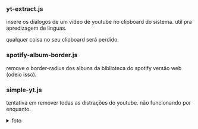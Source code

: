 
### yt-extract.js
insere os diálogos de um video de youtube no clipboard do sistema. util pra apredizagem de linguas.

qualquer coisa no seu clipboard será perdido.

### spotify-album-border.js
remove o border-radius dos albuns da biblioteca do spotify versão web (odeio isso).

### simple-yt.js
tentativa em remover todas as distrações do youtube. não funcionando por enquanto.
<details>
<summary>foto</summary>
</details>
